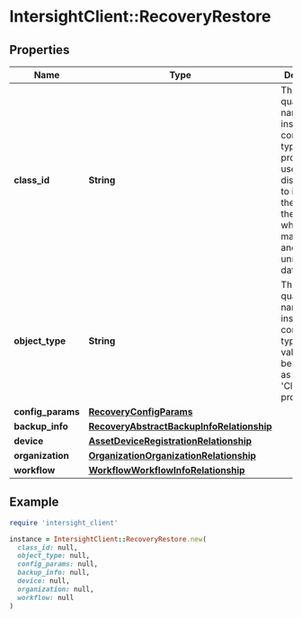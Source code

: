 # IntersightClient::RecoveryRestore

## Properties

| Name | Type | Description | Notes |
| ---- | ---- | ----------- | ----- |
| **class_id** | **String** | The fully-qualified name of the instantiated, concrete type. This property is used as a discriminator to identify the type of the payload when marshaling and unmarshaling data. | [default to &#39;recovery.Restore&#39;] |
| **object_type** | **String** | The fully-qualified name of the instantiated, concrete type. The value should be the same as the &#39;ClassId&#39; property. | [default to &#39;recovery.Restore&#39;] |
| **config_params** | [**RecoveryConfigParams**](RecoveryConfigParams.md) |  | [optional] |
| **backup_info** | [**RecoveryAbstractBackupInfoRelationship**](RecoveryAbstractBackupInfoRelationship.md) |  | [optional] |
| **device** | [**AssetDeviceRegistrationRelationship**](AssetDeviceRegistrationRelationship.md) |  | [optional] |
| **organization** | [**OrganizationOrganizationRelationship**](OrganizationOrganizationRelationship.md) |  | [optional] |
| **workflow** | [**WorkflowWorkflowInfoRelationship**](WorkflowWorkflowInfoRelationship.md) |  | [optional] |

## Example

```ruby
require 'intersight_client'

instance = IntersightClient::RecoveryRestore.new(
  class_id: null,
  object_type: null,
  config_params: null,
  backup_info: null,
  device: null,
  organization: null,
  workflow: null
)
```

